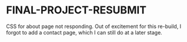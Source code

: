 # FINAL-PROJECT-RESUBMIT

CSS for about page not responding.
Out of excitement for this re-build, I forgot to add a contact page, which I can still do at a later stage. 
